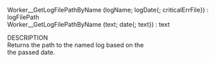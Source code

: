 ﻿   Worker__GetLogFilePathByName (logName; logDate{; criticalErrFile}) : logFilePath     Worker__GetLogFilePathByName (text; date{; text}) : text          DESCRIPTION       Returns the path to the named log based on the       the passed date.      